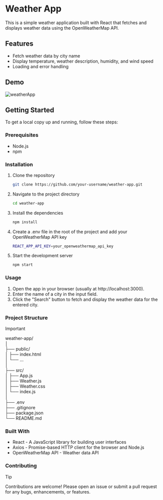 # Weather App

This is a simple weather application built with React that fetches and displays weather data using the OpenWeatherMap API.

## Features

- Fetch weather data by city name
- Display temperature, weather description, humidity, and wind speed
- Loading and error handling

## Demo

![weatherApp](https://github.com/the-zoomeee/weather-app-using-react/assets/154297263/56c0a778-f849-4747-9da6-247491171d3d)

## Getting Started

To get a local copy up and running, follow these steps:

### Prerequisites

- Node.js 
- npm 

### Installation

1. Clone the repository

   ```sh
   git clone https://github.com/your-username/weather-app.git

2. Navigate to the project directory

   ```sh
   cd weather-app

3. Install the dependencies

   ```sh
   npm install

4. Create a .env file in the root of the project and add your OpenWeatherMap API key

   ```sh
   REACT_APP_API_KEY=your_openweathermap_api_key

5. Start the development server

   ```sh
   npm start

### Usage

1. Open the app in your browser (usually at http://localhost:3000).
2. Enter the name of a city in the input field.
3. Click the "Search" button to fetch and display the weather data for the entered city.

### Project Structure

> [!IMPORTANT]
> weather-app/ <br>
> │<br>
> ├── public/<br>
> │   ├── index.html<br>
> │   └── ...<br>
> │<br>
> ├── src/<br>
> │   ├── App.js<br>
> │   ├── Weather.js<br>
> │   ├── Weather.css<br>
> │   └── index.js<br>
> │<br>
> ├── .env<br>
> ├── .gitignore<br>
> ├── package.json<br>
> └── README.md<br>

### Built With

- React - A JavaScript library for building user interfaces
- Axios - Promise-based HTTP client for the browser and Node.js
- OpenWeatherMap API - Weather data API

### Contributing

> [!Tip]
> Contributions are welcome! Please open an issue or submit a pull request for any bugs, enhancements, or features.
